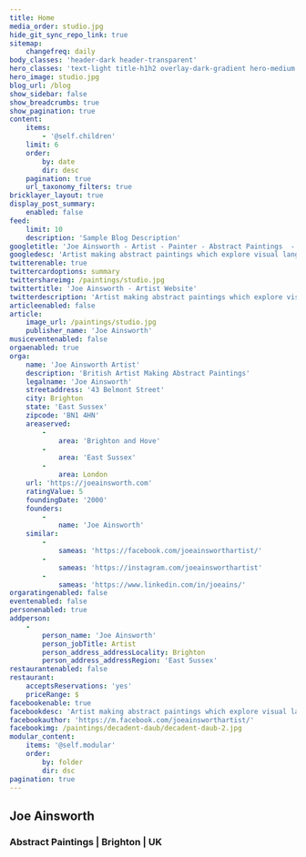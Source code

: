 ```yaml
---
title: Home
media_order: studio.jpg
hide_git_sync_repo_link: true
sitemap:
    changefreq: daily
body_classes: 'header-dark header-transparent'
hero_classes: 'text-light title-h1h2 overlay-dark-gradient hero-medium parallax'
hero_image: studio.jpg
blog_url: /blog
show_sidebar: false
show_breadcrumbs: true
show_pagination: true
content:
    items:
        - '@self.children'
    limit: 6
    order:
        by: date
        dir: desc
    pagination: true
    url_taxonomy_filters: true
bricklayer_layout: true
display_post_summary:
    enabled: false
feed:
    limit: 10
    description: 'Sample Blog Description'
googletitle: 'Joe Ainsworth - Artist - Painter - Abstract Paintings  - Brighton'
googledesc: 'Artist making abstract paintings which explore visual language and gesture, informed by observations of the natural and man-made environment.'
twitterenable: true
twittercardoptions: summary
twittershareimg: /paintings/studio.jpg
twittertitle: 'Joe Ainsworth - Artist Website'
twitterdescription: 'Artist making abstract paintings which explore visual language and gesture, informed by observations of the natural and man-made environment.'
articleenabled: false
article:
    image_url: /paintings/studio.jpg
    publisher_name: 'Joe Ainsworth'
musiceventenabled: false
orgaenabled: true
orga:
    name: 'Joe Ainsworth Artist'
    description: 'British Artist Making Abstract Paintings'
    legalname: 'Joe Ainsworth'
    streetaddress: '43 Belmont Street'
    city: Brighton
    state: 'East Sussex'
    zipcode: 'BN1 4HN'
    areaserved:
        -
            area: 'Brighton and Hove'
        -
            area: 'East Sussex'
        -
            area: London
    url: 'https://joeainsworth.com'
    ratingValue: 5
    foundingDate: '2000'
    founders:
        -
            name: 'Joe Ainsworth'
    similar:
        -
            sameas: 'https://facebook.com/joeainsworthartist/'
        -
            sameas: 'https://instagram.com/joeainsworthartist'
        -
            sameas: 'https://www.linkedin.com/in/joeains/'
orgaratingenabled: false
eventenabled: false
personenabled: true
addperson:
    -
        person_name: 'Joe Ainsworth'
        person_jobTitle: Artist
        person_address_addressLocality: Brighton
        person_address_addressRegion: 'East Sussex'
restaurantenabled: false
restaurant:
    acceptsReservations: 'yes'
    priceRange: $
facebookenable: true
facebookdesc: 'Artist making abstract paintings which explore visual language and gesture, informed by observations of the natural and man-made environment.'
facebookauthor: 'https://m.facebook.com/joeainsworthartist/'
facebookimg: /paintings/decadent-daub/decadent-daub-2.jpg
modular_content:
    items: '@self.modular'
    order:
        by: folder
        dir: dsc
pagination: true
---
```


## **Joe Ainsworth**
### Abstract Paintings | Brighton | UK
